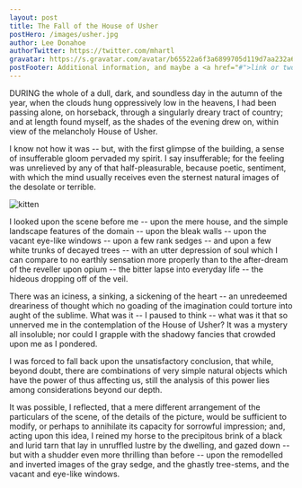 ```yaml
---
layout: post
title: The Fall of the House of Usher
postHero: /images/usher.jpg
author: Lee Donahoe
authorTwitter: https://twitter.com/mhartl
gravatar: https://s.gravatar.com/avatar/b65522a6f3a6899705d119d7aa232a6d?s=200
postFooter: Additional information, and maybe a <a href="#">link or two</a>
---
```



DURING the whole of a dull, dark, and soundless day in the autumn of the year, when the clouds hung oppressively low in the heavens, I had been passing alone, on horseback, through a singularly dreary tract of country; and at length found myself, as the shades of the evening drew on, within view of the melancholy House of Usher.

I know not how it was -- but, with the first glimpse of the building, a sense of insufferable gloom pervaded my spirit. I say insufferable; for the feeling was unrelieved by any of that half-pleasurable, because poetic, sentiment, with which the mind usually receives even the sternest natural images of the desolate or terrible.

<img class="pull-left" src="https://placekitten.com/g/400/200"
     alt="kitten">

I looked upon the scene before me -- upon the mere house, and the simple landscape features of the domain -- upon the bleak walls -- upon the vacant eye-like windows -- upon a few rank sedges -- and upon a few white trunks of decayed trees -- with an utter depression of soul which I can compare to no earthly sensation more properly than to the after-dream of the reveller upon opium -- the bitter lapse into everyday life -- the hideous dropping off of the veil.

 There was an iciness, a sinking, a sickening of the heart -- an unredeemed dreariness of thought which no goading of the imagination could torture into aught of the sublime. What was it -- I paused to think -- what was it that so unnerved me in the contemplation of the House of Usher? It was a mystery all insoluble; nor could I grapple with the shadowy fancies that crowded upon me as I pondered.

 I was forced to fall back upon the unsatisfactory conclusion, that while, beyond doubt, there are combinations of very simple natural objects which have the power of thus affecting us, still the analysis of this power lies among considerations beyond our depth.

 It was possible, I reflected, that a mere different arrangement of the particulars of the scene, of the details of the picture, would be sufficient to modify, or perhaps to annihilate its capacity for sorrowful impression; and, acting upon this idea, I reined my horse to the precipitous brink of a black and lurid tarn that lay in unruffled lustre by the dwelling, and gazed down -- but with a shudder even more thrilling than before -- upon the remodelled and inverted images of the gray sedge, and the ghastly tree-stems, and the vacant and eye-like windows.
